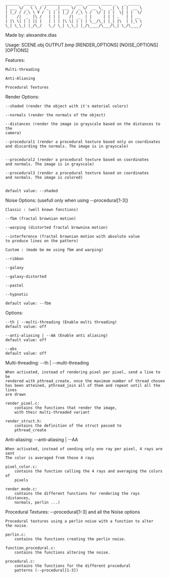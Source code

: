 ```
______  _____   _____________  ___  _____ _____ _   _ _____
| ___ \/ _ \ \ / /_   _| ___ \/ _ \/  __ \_   _| \ | |  __ \
| |_/ / /_\ \ V /  | | | |_/ / /_\ \ /  \/ | | |  \| | |  \/
|    /|  _  |\ /   | | |    /|  _  | |     | | | . ` | | __
| |\ \| | | || |   | | | |\ \| | | | \__/\_| |_| |\  | |_\ \
\_| \_\_| |_/\_/   \_/ \_| \_\_| |_/\____/\___/\_| \_/\____/
```

Made by: alexandre.dias

Usage: SCENE.obj OUTPUT.bmp [RENDER_OPTIONS] [NOISE_OPTIONS] [OPTIONS]

Features:

    Multi-threading

    Anti-Aliasing

    Procedural Textures


Render Options:


    --shaded (render the object with it's material colors)

    --normals (render the normals of the object)

    --distances (render the image in grayscale based on the distances to the
    camera)

    --procedural1 (render a procedural texture based only on coordinates
    and discarding the normals. The image is in grayscale)


    --procedural2 (render a procedural texture based on coordinates
    and normals. The image is in grayscale)

    --procedural3 (render a procedural texture based on coordinates
    and normals. The image is colored)


    default value: --shaded

Noise Options: (usefull only when using --procedural[1-3])

    Classic : (well known fonctions)

    --fbm (fractal brownian motion)

    --warping (distorted fractal brownina motion)

    --interference (fractal brownian motion with absolute value
    to produce lines on the pattern)

    Custom : (made be me using fbm and warping)

    --ribbon

    --galaxy

    --galaxy-distorted

    --pastel

    --hypnotic

    default value: --fbm

Options:

    --th | --multi-threading (Enable multi threading)
    default value: off

    --anti-aliasing | --AA (Enable anti aliasing)
    default value: off

    --abs
    default value: off

Multi-threading: --th | --multi-threading

    When activated, instead of rendering pixel per pixel, send a line to be
    rendered with pthread_create, once the maximum number of thread chosen
    has been atteined, pthread_join all of them and repeat until all the lines
    are drawn

    render_pixel.c:
        contains the functions that render the image,
        with their multi-threaded variant

    render_struct.h:
        contains the definition of the struct passed to
        pthread_create

Anti-aliasing: --anti-aliasing | --AA

    When activated, instead of sending only one ray per pixel, 4 rays are sent
    The color is averaged from those 4 rays

    pixel_color.c:
        contains the function calling the 4 rays and averaging the colors of
        pixels

    render_mode.c:
        contains the different functions for rendering the rays (distances,
        normals, perlin ...)


Procedural Textures: --procedural[1-3] and all the Noise options

    Procedural textures using a perlin noise with a function to alter
    the noise.

    perlin.c:
        contains the functions creating the perlin noise.

    function_procedural.c:
        contains the functions altering the noise.

    procedural.c:
        contains the functions for the different procedural
        patterns (--procedural[1-3])



